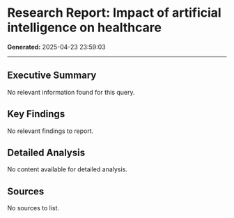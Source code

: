 # Research Report: Impact of artificial intelligence on healthcare

**Generated:** 2025-04-23 23:59:03

---

## Executive Summary

No relevant information found for this query.

## Key Findings

No relevant findings to report.

## Detailed Analysis

No content available for detailed analysis.

## Sources

No sources to list.

